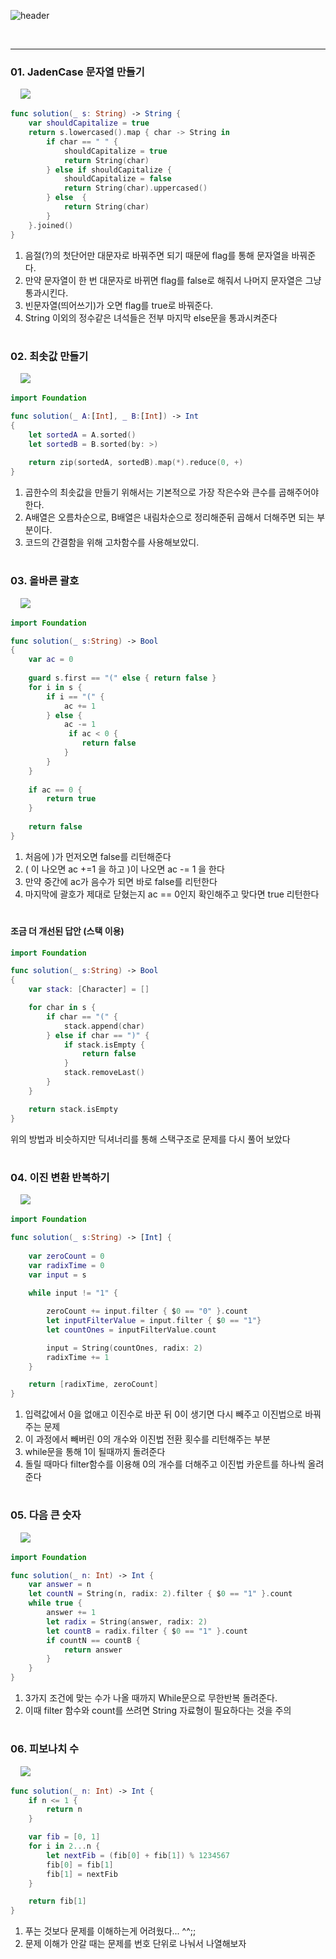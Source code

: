 
![header](https://capsule-render.vercel.app/api?type=waving&color=gradient&height=250&section=header&text=Problem%20Solving%20-mySolution&fontSize=40&animation=fadeIn&fontAlign=33&fontAlignY=40)


<br/>

---

### 01. JadenCase 문자열 만들기

&nbsp;&nbsp;&nbsp;&nbsp;<img src="image/1.png"><br/>


```Swift
func solution(_ s: String) -> String {
    var shouldCapitalize = true
    return s.lowercased().map { char -> String in
        if char == " " {
            shouldCapitalize = true
            return String(char)
        } else if shouldCapitalize {
            shouldCapitalize = false
            return String(char).uppercased()
        } else  {
            return String(char)
        }
    }.joined()
}
```

1. 음절(?)의 첫단어만 대문자로 바꿔주면 되기 때문에 flag를 통해 문자열을 바꿔준다.
2. 만약 문자열이 한 번 대문자로 바뀌면 flag를 false로 해줘서 나머지 문자열은 그냥 통과시킨다.
3. 빈문자열(띄어쓰기)가 오면 flag를 true로 바꿔준다.
4. String 이외의 정수같은 녀석들은 전부 마지막 else문을 통과시켜준다

#

### 02. 최솟값 만들기

&nbsp;&nbsp;&nbsp;&nbsp;<img src="image/2.png"><br/>

```Swift
import Foundation

func solution(_ A:[Int], _ B:[Int]) -> Int
{
    let sortedA = A.sorted()
    let sortedB = B.sorted(by: >)
    
    return zip(sortedA, sortedB).map(*).reduce(0, +)
}
```

1. 곱한수의 최솟값을 만들기 위해서는 기본적으로 가장 작은수와 큰수를 곱해주어야한다.
2. A배열은 오름차순으로, B배열은 내림차순으로 정리해준뒤 곱해서 더해주면 되는 부분이다.
3. 코드의 간결함을 위해 고차함수를 사용해보았디.

#

### 03. 올바른 괄호

&nbsp;&nbsp;&nbsp;&nbsp;<img src="image/4.png"><br/>

```Swift
import Foundation

func solution(_ s:String) -> Bool
{
    var ac = 0
    
    guard s.first == "(" else { return false }    
    for i in s {
        if i == "(" {
            ac += 1
        } else {
            ac -= 1
             if ac < 0 {
                return false
            }
        }  
    }
    
    if ac == 0 {
        return true
    } 
    
    return false
}
```

1. 처음에 )가 먼저오면 false를 리턴해준다
2. ( 이 나오면 ac +=1 을 하고 )이 나오면 ac -= 1 을 한다
3. 만약 중간에 ac가 음수가 되면 바로 false를 리턴한다
4. 마지막에 괄호가 제대로 닫혔는지 ac == 0인지 확인해주고 맞다면 true 리턴한다

#

#### 조금 더 개선된 답안 (스택 이용)

``` swift
import Foundation

func solution(_ s:String) -> Bool
{
    var stack: [Character] = []

    for char in s {
        if char == "(" {
            stack.append(char)
        } else if char == ")" {
            if stack.isEmpty {
                return false
            }
            stack.removeLast()
        }
    }

    return stack.isEmpty
}
```
위의 방법과 비슷하지만 딕셔너리를 통해 스택구조로 문제를 다시 풀어 보았다

#

### 04. 이진 변환 반복하기

&nbsp;&nbsp;&nbsp;&nbsp;<img src="image/5.png"><br/>

```Swift
import Foundation

func solution(_ s:String) -> [Int] {
    
    var zeroCount = 0
    var radixTime = 0
    var input = s
    
    while input != "1" {

        zeroCount += input.filter { $0 == "0" }.count
        let inputFilterValue = input.filter { $0 == "1"}
        let countOnes = inputFilterValue.count

        input = String(countOnes, radix: 2)
        radixTime += 1
    }

    return [radixTime, zeroCount]
}
```

1. 입력값에서 0을 없애고 이진수로 바꾼 뒤 0이 생기면 다시 빼주고 이진법으로 바꿔주는 문제
2. 이 과정에서 빼버린 0의 개수와 이진법 전환 횟수를 리턴해주는 부분
3. while문을 통해 1이 될때까지 돌려준다
4. 돌릴 때마다 filter함수를 이용해 0의 개수를 더해주고 이진법 카운트를 하나씩 올려준다

#

### 05. 다음 큰 숫자

&nbsp;&nbsp;&nbsp;&nbsp;<img src="image/6.png"><br/>

```Swift 
import Foundation

func solution(_ n: Int) -> Int {
    var answer = n
    let countN = String(n, radix: 2).filter { $0 == "1" }.count  
    while true {
        answer += 1
        let radix = String(answer, radix: 2)
        let countB = radix.filter { $0 == "1" }.count  
        if countN == countB {
            return answer
        }
    }
}
```

1. 3가지 조건에 맞는 수가 나올 때까지 While문으로 무한반복 돌려준다.
2. 이때 filter 함수와 count를 쓰려면 String 자료형이 필요하다는 것을 주의

#

### 06. 피보나치 수

&nbsp;&nbsp;&nbsp;&nbsp;<img src="image/7.png"><br/>

```Swift
func solution(_ n: Int) -> Int {
    if n <= 1 {
        return n
    }

    var fib = [0, 1]
    for i in 2...n {
        let nextFib = (fib[0] + fib[1]) % 1234567
        fib[0] = fib[1]
        fib[1] = nextFib
    }

    return fib[1]
}
```

1. 푸는 것보다 문제를 이해하는게 어려웠다... ^^;;
2. 문제 이해가 안갈 때는 문제를 번호 단위로 나눠서 나열해보자
